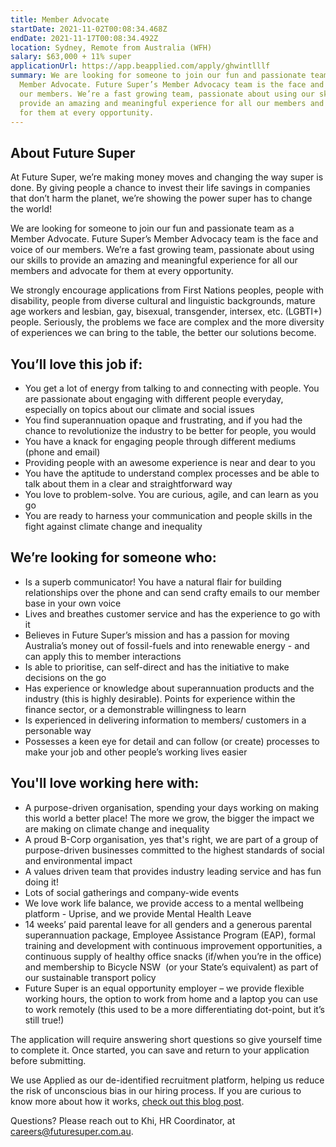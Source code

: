 ```yaml
---
title: Member Advocate
startDate: 2021-11-02T00:08:34.468Z
endDate: 2021-11-17T00:08:34.492Z
location: Sydney, Remote from Australia (WFH)
salary: $63,000 + 11% super
applicationUrl: https://app.beapplied.com/apply/ghwintlllf
summary: We are looking for someone to join our fun and passionate team as a
  Member Advocate. Future Super’s Member Advocacy team is the face and voice of
  our members. We’re a fast growing team, passionate about using our skills to
  provide an amazing and meaningful experience for all our members and advocate
  for them at every opportunity.
---
```

## About Future Super

At Future Super, we’re making money moves and changing the way super is done. By giving people a chance to invest their life savings in companies that don’t harm the planet, we’re showing the power super has to change the world! 

We are looking for someone to join our fun and passionate team as a Member Advocate. Future Super’s Member Advocacy team is the face and voice of our members. We’re a fast growing team, passionate about using our skills to provide an amazing and meaningful experience for all our members and advocate for them at every opportunity.

We strongly encourage applications from First Nations peoples, people with disability, people from diverse cultural and linguistic backgrounds, mature age workers and lesbian, gay, bisexual, transgender, intersex, etc. (LGBTI+) people. Seriously, the problems we face are complex and the more diversity of experiences we can bring to the table, the better our solutions become.

## You’ll love this job if:

* You get a lot of energy from talking to and connecting with people. You are passionate about engaging with different people everyday, especially on topics about our climate and social issues 
* You find superannuation opaque and frustrating, and if you had the chance to revolutionize the industry to be better for people, you would 
* You have a knack for engaging people through different mediums (phone and email) 
* Providing people with an awesome experience is near and dear to you
* You have the aptitude to understand complex processes and be able to talk about them in a clear and straightforward way 
* You love to problem-solve. You are curious, agile, and can learn as you go 
* You are ready to harness your communication and people skills in the fight against climate change and inequality 

## We’re looking for someone who:

* Is a superb communicator! You have a natural flair for building relationships over the phone and can send crafty emails to our member base in your own voice 
* Lives and breathes customer service and has the experience to go with it 
* Believes in Future Super’s mission and has a passion for moving Australia’s money out of fossil-fuels and into renewable energy - and can apply this to member interactions
* Is able to prioritise, can self-direct and has the initiative to make decisions on the go
* Has experience or knowledge about superannuation products and the industry (this is highly desirable). Points for experience within the finance sector, or a demonstrable willingness to learn
* Is experienced in delivering information to members/ customers in a personable way 
* Possesses a keen eye for detail and can follow (or create) processes to make your job and other people’s working lives easier

## You'll love working here with:

* A purpose-driven organisation, spending your days working on making this world a better place! The more we grow, the bigger the impact we are making on climate change and inequality
* A proud B-Corp organisation, yes that's right, we are part of a group of purpose-driven businesses committed to the highest standards of social and environmental impact
* A values driven team that provides industry leading service and has fun doing it!
* Lots of social gatherings and company-wide events
* We love work life balance, we provide access to a mental wellbeing platform - Uprise, and we provide Mental Health Leave
* 14 weeks’ paid parental leave for all genders and a generous parental superannuation package, Employee Assistance Program (EAP), formal training and development with continuous improvement opportunities, a continuous supply of healthy office snacks (if/when you’re in the office) and membership to Bicycle NSW  (or your State’s equivalent) as part of our sustainable transport policy
* Future Super is an equal opportunity employer – we provide flexible working hours, the option to work from home and a laptop you can use to work remotely (this used to be a more differentiating dot-point, but it’s still true!)

The application will require answering short questions so give yourself time to complete it. Once started, you can save and return to your application before submitting.

We use Applied as our de-identified recruitment platform, helping us reduce the risk of unconscious bias in our hiring process. If you are curious to know more about how it works, [check out this blog post](https://www.linkedin.com/pulse/how-de-identified-recruitment-improving-diversity-our-veronica/?trackingId=0MnwcX%2BBRQSOTl0oogaIbA%3D%3D).

Questions? Please reach out to Khi, HR Coordinator, at careers@futuresuper.com.au.